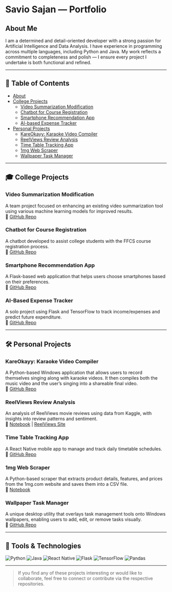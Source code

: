 # Savio Sajan — Portfolio

## About Me

I am a determined and detail-oriented developer with a strong passion for Artificial Intelligence and Data Analysis. I have experience in programming across multiple languages, including Python and Java. My work reflects a commitment to completeness and polish — I ensure every project I undertake is both functional and refined.

---

## 📂 Table of Contents
- [About](#about-me)
- [College Projects](#college-projects)
  - [Video Summarization Modification](#video-summarization-modification)
  - [Chatbot for Course Registration](#chatbot-for-course-registration)
  - [Smartphone Recommendation App](#smartphone-recommendation-app)
  - [AI-based Expense Tracker](#ai-based-expense-tracker)
- [Personal Projects](#personal-projects)
  - [KareOkayy: Karaoke Video Compiler](#kareokayy-karaoke-video-compiler)
  - [ReelViews Review Analysis](#reelviews-review-analysis)
  - [Time Table Tracking App](#time-table-tracking-app)
  - [1mg Web Scraper](#1mg-web-scraper)
  - [Wallpaper Task Manager](#wallpaper-task-manager)

---

## 🎓 College Projects

### Video Summarization Modification
A team project focused on enhancing an existing video summarization tool using various machine learning models for improved results.  
🔗 [GitHub Repo](https://github.com/saviosajanm/VideoSummarization)

### Chatbot for Course Registration
A chatbot developed to assist college students with the FFCS course registration process.  
🔗 [GitHub Repo](https://github.com/saviosajanm/FFCS-Chatbot)

### Smartphone Recommendation App
A Flask-based web application that helps users choose smartphones based on their preferences.  
🔗 [GitHub Repo](https://github.com/saviosajanm/SmartphoneRecommendation/tree/main)

### AI-Based Expense Tracker
A solo project using Flask and TensorFlow to track income/expenses and predict future expenditure.  
🔗 [GitHub Repo](https://github.com/saviosajanm/EXPENSE-TRACKER)

---

## 🛠 Personal Projects

### KareOkayy: Karaoke Video Compiler
A Python-based Windows application that allows users to record themselves singing along with karaoke videos. It then compiles both the music video and the user’s singing into a shareable final video.  
🔗 [GitHub Repo](https://github.com/saviosajanm/KareOkayy)

### ReelViews Review Analysis
An analysis of ReelViews movie reviews using data from Kaggle, with insights into review patterns and sentiment.  
🔗 [Notebook](https://github.com/saviosajanm/My_Portfolio/blob/main/Notebooks/analysis-on-reelview-reviews-author-savio-sajan.ipynb) | [ReelViews Site](https://www.reelviews.net/)

### Time Table Tracking App
A React Native mobile app to manage and track daily timetable schedules.  
🔗 [GitHub Repo](https://github.com/saviosajanm/ConvApp/)

### 1mg Web Scraper
A Python-based scraper that extracts product details, features, and prices from the 1mg.com website and saves them into a CSV file.  
🔗 [Notebook](https://github.com/saviosajanm/My_Portfolio/blob/main/Notebooks/Web_Scraping_of_1mg_website_Savio_Sajan.ipynb)

### Wallpaper Task Manager
A unique desktop utility that overlays task management tools onto Windows wallpapers, enabling users to add, edit, or remove tasks visually.  
🔗 [GitHub Repo](https://github.com/saviosajanm/DesktopTasks/)

---

## 🔧 Tools & Technologies
![Python](https://img.shields.io/badge/Python-3776AB?style=flat&logo=python&logoColor=white)
![Java](https://img.shields.io/badge/Java-ED8B00?style=flat&logo=java&logoColor=white)
![React Native](https://img.shields.io/badge/React%20Native-20232A?style=flat&logo=react&logoColor=61DAFB)
![Flask](https://img.shields.io/badge/Flask-000000?style=flat&logo=flask&logoColor=white)
![TensorFlow](https://img.shields.io/badge/TensorFlow-FF6F00?style=flat&logo=tensorflow&logoColor=white)
![Pandas](https://img.shields.io/badge/Pandas-150458?style=flat&logo=pandas&logoColor=white)

---

> If you find any of these projects interesting or would like to collaborate, feel free to connect or contribute via the respective repositories.
